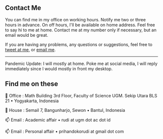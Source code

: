 ## Contact Me

You can find me in my office on working hours. Notify me two or three hours in advance. On off hours, I'll be available on home address. Feel free to say hi to me at home. Contact me at my number only if necessary, but an email would be great.


If you are having any problems, any questions or suggestions, feel free to [tweet at me](https://twitter.com/intent/tweet?text=%40prihandokorudi), or [email me](mailto:rudi@ugm.ac.id).

----
Pandemic Update: I will mostly at home. Poke me at social media, I will reply immediately since I would mostly in front my desktop. 

## Find me on these

:office: Office
:    Math Building 3rd Floor, Faculty of Science UGM.
	 Sekip Utara BLS 21  • Yogyakarta, Indonesia


:house_with_garden: House
:    Semail 7, Bangunharjo, Sewon • Bantul, Indonesia


:mailbox: Email
:    Academic affair • rudi at ugm dot ac dot id


:mailbox: Email
:    Personal affair • prihandokorudi at gmail dot com



